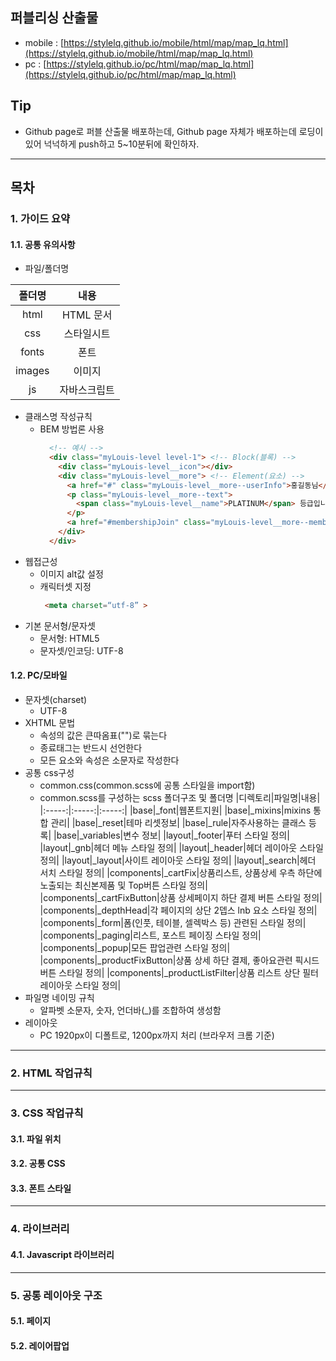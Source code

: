 ## 퍼블리싱 산출물
- mobile : [https://stylelq.github.io/mobile/html/map/map_lq.html](https://stylelq.github.io/mobile/html/map/map_lq.html)   
- pc : [https://stylelq.github.io/pc/html/map/map_lq.html](https://stylelq.github.io/pc/html/map/map_lq.html)

## Tip
- Github page로 퍼블 산출물 배포하는데, Github page 자체가 배포하는데 로딩이 있어 넉넉하게 push하고 5~10분뒤에 확인하자.

***

## 목차
### 1. 가이드 요약
#### 1.1. 공통 유의사항
- 파일/폴더명   

|폴더명|내용|
|:-----:|:-----:|
|html|HTML 문서|
|css|스타일시트|
|fonts|폰트|
|images|이미지|
|js|자바스크립트|

- 클래스명 작성규칙
  - BEM 방법론 사용   
    ```html
      <!-- 예시 -->
      <div class="myLouis-level level-1"> <!-- Block(블록) -->
        <div class="myLouis-level__icon"></div>
        <div class="myLouis-level__more"> <!-- Element(요소) -->
          <a href="#" class="myLouis-level__more--userInfo">홍길동님</a> <!-- Modifier(수정자) -->
          <p class="myLouis-level__more--text">
            <span class="myLouis-level__name">PLATINUM</span> 등급입니다.
          </p>
          <a href="#membershipJoin" class="myLouis-level__more--membership js-popup-open">맴버쉽 혜택</a>
        </div>
      </div>  
      ```
- 웹접근성
  - 이미지 alt값 설정
  - 캐릭터셋 지정   
    ```html
     <meta charset=“utf-8” >
      ```
- 기본 문서형/문자셋
  - 문서형: HTML5
  - 문자셋/인코딩: UTF-8 
 
#### 1.2. PC/모바일
- 문자셋(charset)
  - UTF-8
- XHTML 문법
  - 속성의 값은 큰따옴표("")로 묶는다
  - 종료태그는 반드시 선언한다
  - 모든 요소와 속성은 소문자로 작성한다
- 공통 css구성
  - common.css(common.scss에 공통 스타일을 import함)
  - common.scss를 구성하는 scss 폴더구조 및 폴더명
    |디렉토리|파일명|내용|
    |:-----:|:-----:|:-----:|
    |base|_font|웹폰트지원|
    |base|_mixins|mixins 통합 관리|
    |base|_reset|테마 리셋정보|
    |base|_rule|자주사용하는 클래스 등록|
    |base|_variables|변수 정보| 
    |layout|_footer|푸터 스타일 정의|
    |layout|_gnb|헤더 메뉴 스타일 정의|
    |layout|_header|헤더 레이아웃 스타일 정의|
    |layout|_layout|사이트 레이아웃 스타일 정의|
    |layout|_search|헤더 서치 스타일 정의| 
    |components|_cartFix|상품리스트, 상품상세 우측 하단에 노출되는 최신본제품 및 Top버튼 스타일 정의|
    |components|_cartFixButton|상품 상세페이지 하단 결제 버튼 스타일 정의|
    |components|_depthHead|각 페이지의 상단 2뎁스 lnb 요소 스타일 정의|
    |components|_form|폼(인풋, 테이블, 셀렉박스 등) 관련된 스타일 정의|
    |components|_paging|리스트, 포스트 페이징 스타일 정의|
    |components|_popup|모든 팝업관련 스타일 정의|
    |components|_productFixButton|상품 상세 하단 결제, 좋아요관련 픽시드버튼 스타일 정의|
    |components|_productListFilter|상품 리스트 상단 필터 레이아웃 스타일 정의|
- 파일명 네이밍 규칙
  - 알파벳 소문자, 숫자, 언더바(_)를 조합하여 생성함
- 레이아웃
  - PC
    1920px이 디폴트로, 1200px까지 처리 (브라우저 크롬 기준)
  
***

### 2. HTML 작업규칙

***
### 3. CSS 작업규칙
#### 3.1. 파일 위치
#### 3.2. 공통 CSS
#### 3.3. 폰트 스타일

***
### 4. 라이브러리
#### 4.1. Javascript 라이브러리
  
***
### 5. 공통 레이아웃 구조
#### 5.1. 페이지
#### 5.2. 레이어팝업
